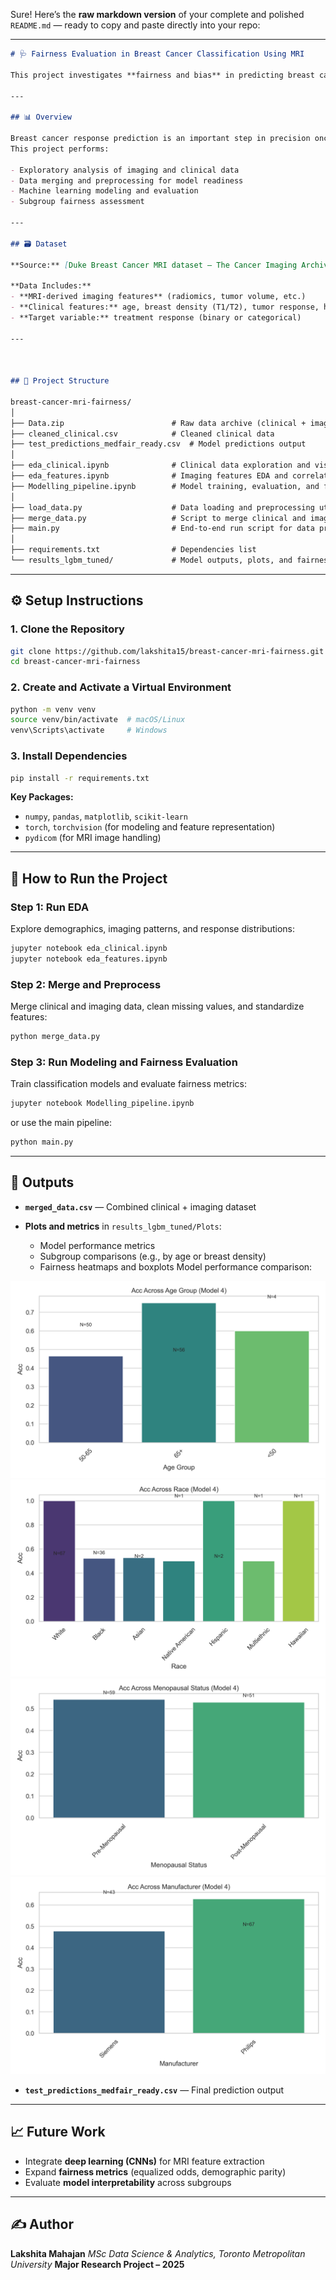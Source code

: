 Sure! Here’s the **raw markdown version** of your complete and polished `README.md` — ready to copy and paste directly into your repo:

---

```markdown
# 🩺 Fairness Evaluation in Breast Cancer Classification Using MRI

This project investigates **fairness and bias** in predicting breast cancer treatment response using **MRI imaging features** and **clinical data**. The focus is on understanding whether model performance varies across patient subgroups — such as **age**, **breast density**, or **histological subtype** — and developing strategies to mitigate such disparities.

---

## 📊 Overview

Breast cancer response prediction is an important step in precision oncology. However, if models are biased toward certain demographic or biological groups, their clinical utility becomes limited.  
This project performs:

- Exploratory analysis of imaging and clinical data  
- Data merging and preprocessing for model readiness  
- Machine learning modeling and evaluation  
- Subgroup fairness assessment

---

## 🗃️ Dataset

**Source:** [Duke Breast Cancer MRI dataset – The Cancer Imaging Archive (TCIA)](https://www.cancerimagingarchive.net/)  

**Data Includes:**
- **MRI-derived imaging features** (radiomics, tumor volume, etc.)
- **Clinical features:** age, breast density (T1/T2), tumor response, histology, and treatment outcomes
- **Target variable:** treatment response (binary or categorical)

---



## 🧩 Project Structure

breast-cancer-mri-fairness/
│
├── Data.zip                        # Raw data archive (clinical + imaging)
├── cleaned_clinical.csv            # Cleaned clinical data
├── test_predictions_medfair_ready.csv  # Model predictions output
│
├── eda_clinical.ipynb              # Clinical data exploration and visualization
├── eda_features.ipynb              # Imaging features EDA and correlation analysis
├── Modelling_pipeline.ipynb        # Model training, evaluation, and fairness testing
│
├── load_data.py                    # Data loading and preprocessing utilities
├── merge_data.py                   # Script to merge clinical and imaging datasets
├── main.py                         # End-to-end run script for data prep and modeling
│
├── requirements.txt                # Dependencies list
└── results_lgbm_tuned/             # Model outputs, plots, and fairness results

````

---

## ⚙️ Setup Instructions

### 1. Clone the Repository
```bash
git clone https://github.com/lakshita15/breast-cancer-mri-fairness.git
cd breast-cancer-mri-fairness
````

### 2. Create and Activate a Virtual Environment

```bash
python -m venv venv
source venv/bin/activate  # macOS/Linux
venv\Scripts\activate     # Windows
```

### 3. Install Dependencies

```bash
pip install -r requirements.txt
```

**Key Packages:**

* `numpy`, `pandas`, `matplotlib`, `scikit-learn`
* `torch`, `torchvision` (for modeling and feature representation)
* `pydicom` (for MRI image handling)

---

## 🚀 How to Run the Project

### Step 1: Run EDA

Explore demographics, imaging patterns, and response distributions:

```bash
jupyter notebook eda_clinical.ipynb
jupyter notebook eda_features.ipynb
```

### Step 2: Merge and Preprocess

Merge clinical and imaging data, clean missing values, and standardize features:

```bash
python merge_data.py
```

### Step 3: Run Modeling and Fairness Evaluation

Train classification models and evaluate fairness metrics:

```bash
jupyter notebook Modelling_pipeline.ipynb
```

or use the main pipeline:

```bash
python main.py
```

---

## 📂 Outputs

* **`merged_data.csv`** — Combined clinical + imaging dataset
* **Plots and metrics** in `results_lgbm_tuned/Plots`:

  * Model performance metrics
  * Subgroup comparisons (e.g., by age or breast density)
  * Fairness heatmaps and boxplots
  Model performance comparison:

![Accuracy Plot](results_lgbm_tuned/Plots/age_group_accuracy.png)
![Accuracy Plot](results_lgbm_tuned/Plots/race_accuracy.png)
![Accuracy Plot](results_lgbm_tuned/Plots/menopause_accuracy.png)
![Accuracy Plot](results_lgbm_tuned/Plots/manufacturer_accuracy.png)

* **`test_predictions_medfair_ready.csv`** — Final prediction output

---

## 📈 Future Work

* Integrate **deep learning (CNNs)** for MRI feature extraction
* Expand **fairness metrics** (equalized odds, demographic parity)
* Evaluate **model interpretability** across subgroups

---

## ✍️ Author

**Lakshita Mahajan**
*MSc Data Science & Analytics, Toronto Metropolitan University*
**Major Research Project – 2025**
